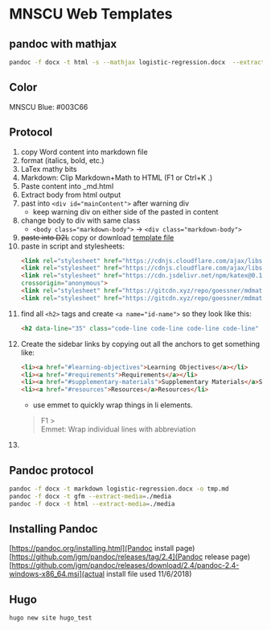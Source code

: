 # MNSCU Web Templates

## pandoc with mathjax

```bash
pandoc -f docx -t html -s --mathjax logistic-regression.docx  --extract-media=./images -o logistic-recression-mathjax.html
```
## Color

MNSCU Blue: #003C66

## Protocol

1. copy Word content into markdown file
1. format (italics, bold, etc.) 
1. LaTex mathy bits
1. Markdown: Clip Markdown+Math to HTML (F1 or Ctrl+K .)
1. Paste content into _md.html
1. Extract body from html output
1. past into `<div id="mainContent">` after warning div
    - keep warning div on either side of the pasted in content
1. change body to div with same class
    - `<body class="markdown-body">` &rarr; `<div class="markdown-body">`
1. ~~paste into D2L~~ copy or download [template file](includes/metroTemplate.html)
1. paste in script and stylesheets:
    ```html
    <link rel="stylesheet" href="https://cdnjs.cloudflare.com/ajax/libs/github-markdown-css/2.4.1/github-markdown.min.css">
    <link rel="stylesheet" href="https://cdnjs.cloudflare.com/ajax/libs/highlight.js/9.11.0/styles/default.min.css">
    <link rel="stylesheet" href="https://cdn.jsdelivr.net/npm/katex@0.10.0-rc.1/dist/katex.min.css" integrity="sha384-D+9gmBxUQogRLqvARvNLmA9hS2x//eK1FhVb9PiU86gmcrBrJAQT8okdJ4LMp2uv"
    crossorigin="anonymous">
    <link rel="stylesheet" href="https://gitcdn.xyz/repo/goessner/mdmath/master/css/texmath.css">
    <link rel="stylesheet" href="https://gitcdn.xyz/repo/goessner/mdmath/master/css/vscode-texmath.css">
    ```
1. find all `<h2>` tags and create `<a name="id-name">` so they look like this:
    ```html
    <h2 data-line="35" class="code-line code-line code-line code-line" id="resources"><a name="resources"></a>Resources</h2>
    ```
1. Create the sidebar links by copying out all the anchors to get something like:
    ```html
    <li><a href="#learning-objectives">Learning Objectives</a></li>
    <li><a href="#requirements">Requirements</a></li>
    <li><a href="#supplementary-materials">Supplementary Materials</a>Supplementary Materials</li>
    <li><a href="#resources">Resources</a>Resources</li>
    ```
    - use emmet to quickly wrap things in li elements. 
    > F1 >  
    > Emmet: Wrap individual lines with abbreviation
1. 


## Pandoc protocol 

```bash
pandoc -f docx -t markdown logistic-regression.docx -o tmp.md
pandoc -f docx -t gfm --extract-media=./media 
pandoc -f docx -t html --extract-media=./media 
```



## Installing Pandoc

[https://pandoc.org/installing.html](Pandoc install page)
[https://github.com/jgm/pandoc/releases/tag/2.4](Pandoc release page)
[https://github.com/jgm/pandoc/releases/download/2.4/pandoc-2.4-windows-x86_64.msi](actual install file used 11/6/2018)

## Hugo

```bash
hugo new site hugo_test
```

